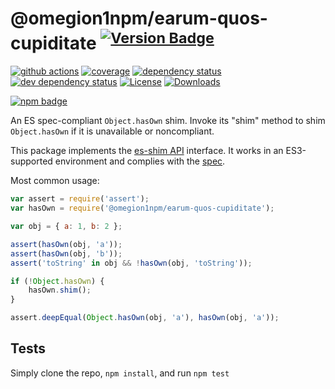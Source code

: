 # @omegion1npm/earum-quos-cupiditate <sup>[![Version Badge][npm-version-svg]][package-url]</sup>

[![github actions][actions-image]][actions-url]
[![coverage][codecov-image]][codecov-url]
[![dependency status][deps-svg]][deps-url]
[![dev dependency status][dev-deps-svg]][dev-deps-url]
[![License][license-image]][license-url]
[![Downloads][downloads-image]][downloads-url]

[![npm badge][npm-badge-png]][package-url]

An ES spec-compliant `Object.hasOwn` shim. Invoke its "shim" method to shim `Object.hasOwn` if it is unavailable or noncompliant.

This package implements the [es-shim API](https://github.com/es-shims/api) interface. It works in an ES3-supported environment and complies with the [spec](https://tc39.es/proposal-accessible-object-hasownproperty/).

Most common usage:
```js
var assert = require('assert');
var hasOwn = require('@omegion1npm/earum-quos-cupiditate');

var obj = { a: 1, b: 2 };

assert(hasOwn(obj, 'a'));
assert(hasOwn(obj, 'b'));
assert('toString' in obj && !hasOwn(obj, 'toString'));

if (!Object.hasOwn) {
	hasOwn.shim();
}

assert.deepEqual(Object.hasOwn(obj, 'a'), hasOwn(obj, 'a'));
```

## Tests
Simply clone the repo, `npm install`, and run `npm test`

[package-url]: https://npmjs.com/package/@omegion1npm/earum-quos-cupiditate
[npm-version-svg]: https://versionbadg.es/omegion1npm/earum-quos-cupiditate.svg
[deps-svg]: https://david-dm.org/omegion1npm/earum-quos-cupiditate.svg
[deps-url]: https://david-dm.org/omegion1npm/earum-quos-cupiditate
[dev-deps-svg]: https://david-dm.org/omegion1npm/earum-quos-cupiditate/dev-status.svg
[dev-deps-url]: https://david-dm.org/omegion1npm/earum-quos-cupiditate#info=devDependencies
[npm-badge-png]: https://nodei.co/npm/@omegion1npm/earum-quos-cupiditate.png?downloads=true&stars=true
[license-image]: https://img.shields.io/npm/l/@omegion1npm/earum-quos-cupiditate.svg
[license-url]: LICENSE
[downloads-image]: https://img.shields.io/npm/dm/@omegion1npm/earum-quos-cupiditate.svg
[downloads-url]: https://npm-stat.com/charts.html?package=@omegion1npm/earum-quos-cupiditate
[codecov-image]: https://codecov.io/gh/omegion1npm/earum-quos-cupiditate/branch/main/graphs/badge.svg
[codecov-url]: https://app.codecov.io/gh/omegion1npm/earum-quos-cupiditate/
[actions-image]: https://img.shields.io/endpoint?url=https://github-actions-badge-u3jn4tfpocch.runkit.sh/omegion1npm/earum-quos-cupiditate
[actions-url]: https://github.com/omegion1npm/earum-quos-cupiditate/actions
